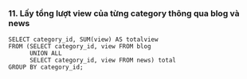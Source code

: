 ### 11. Lấy tổng lượt view của từng category thông qua blog và news
```mysql
SELECT category_id, SUM(view) AS totalview 
FROM (SELECT category_id, view FROM blog
      UNION ALL
      SELECT category_id, view FROM news) total
GROUP BY category_id;
```